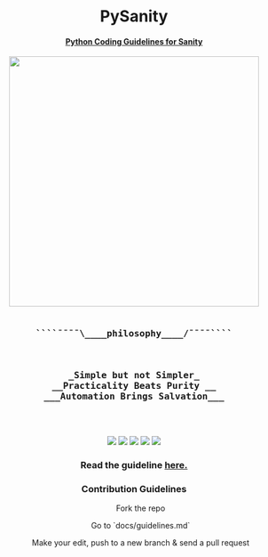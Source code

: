 <div align="center">
<h1> PySanity </h1>
<h4> <a href="https://github.com/rednafi/pysanity/blob/master/docs/guidelines.md"> Python Coding Guidelines for Sanity </a> </h4>
</div>

<span align="center">
<pre>
<a href="https://github.com/rednafi/pysanity"><img src="https://raw.githubusercontent.com/rednafi/pysanity/master/imgs/logo.png" height="450" width="450" align="center"/></a>


<h3>````¯¯¯¯\____<b>philosophy____</b>/¯¯¯¯````</h3>
<h3>_Simple but not Simpler_
__Practicality Beats Purity __
___Automation Brings Salvation___</h3>

</pre>
</span>

<div align="center">
    <img src="https://img.shields.io/github/issues/rednafi/pysanity"/>
    <img src="https://img.shields.io/github/forks/rednafi/pysanity"/>
    <img src="https://img.shields.io/github/stars/rednafi/pysanity"/>
    <img src="https://img.shields.io/github/license/rednafi/pysanity"/>
    <img src="https://img.shields.io/twitter/url?url=https%3A%2F%2Fgithub.com%2Frednafi%2Fpysanity"/>
</div>
</div>


<div align="center">
    <h3> Read the guideline <a href="https://github.com/rednafi/pysanity/blob/master/docs/guidelines.md"> here. </a></h3>
</div>

<div align="center">
 <h3> Contribution Guidelines </h3>
  <ul> Fork the repo </ul>
  <ul> Go to `docs/guidelines.md` </ul>
  <ul> Make your edit, push to a new branch & send a pull request </ul>
</div>
